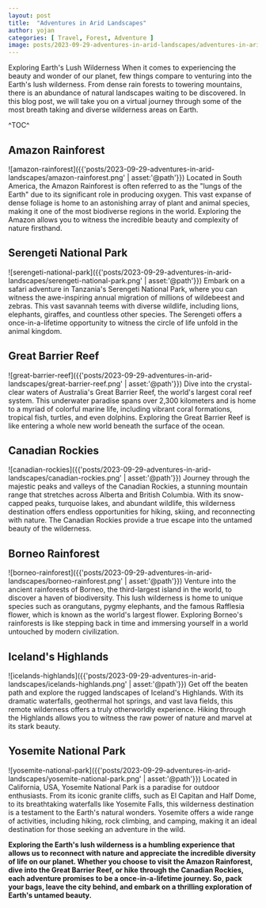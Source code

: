 ```yaml
---
layout: post
title:  "Adventures in Arid Landscapes"
author: yojan
categories: [ Travel, Forest, Adventure ]
image: posts/2023-09-29-adventures-in-arid-landscapes/adventures-in-arid-landscapes.png
---
```


Exploring Earth's Lush Wilderness When it comes to experiencing the beauty and wonder of our planet, few things compare to venturing into the Earth's lush wilderness. From dense rain forests to towering mountains, there is an abundance of natural landscapes waiting to be discovered. In this blog post, we will take you on a virtual journey through some of the most breath taking and diverse wilderness areas on Earth.

^TOC^

## Amazon Rainforest
![amazon-rainforest]({{'posts/2023-09-29-adventures-in-arid-landscapes/amazon-rainforest.png' | asset:'@path'}})
Located in South America, the Amazon Rainforest is often referred to as the "lungs of the Earth" due to its significant role in producing oxygen. This vast expanse of dense foliage is home to an astonishing array of plant and animal species, making it one of the most biodiverse regions in the world. Exploring the Amazon allows you to witness the incredible beauty and complexity of nature firsthand.

##  Serengeti National Park
![serengeti-national-park]({{'posts/2023-09-29-adventures-in-arid-landscapes/serengeti-national-park.png' | asset:'@path'}})
Embark on a safari adventure in Tanzania's Serengeti National Park, where you can witness the awe-inspiring annual migration of millions of wildebeest and zebras. This vast savannah teems with diverse wildlife, including lions, elephants, giraffes, and countless other species. The Serengeti offers a once-in-a-lifetime opportunity to witness the circle of life unfold in the animal kingdom.

##  Great Barrier Reef
![great-barrier-reef]({{'posts/2023-09-29-adventures-in-arid-landscapes/great-barrier-reef.png' | asset:'@path'}})
Dive into the crystal-clear waters of Australia's Great Barrier Reef, the world's largest coral reef system. This underwater paradise spans over 2,300 kilometers and is home to a myriad of colorful marine life, including vibrant coral formations, tropical fish, turtles, and even dolphins. Exploring the Great Barrier Reef is like entering a whole new world beneath the surface of the ocean.
 
##  Canadian Rockies
![canadian-rockies]({{'posts/2023-09-29-adventures-in-arid-landscapes/canadian-rockies.png' | asset:'@path'}})
Journey through the majestic peaks and valleys of the Canadian Rockies, a stunning mountain range that stretches across Alberta and British Columbia. With its snow-capped peaks, turquoise lakes, and abundant wildlife, this wilderness destination offers endless opportunities for hiking, skiing, and reconnecting with nature. The Canadian Rockies provide a true escape into the untamed beauty of the wilderness.

##  Borneo Rainforest
![borneo-rainforest]({{'posts/2023-09-29-adventures-in-arid-landscapes/borneo-rainforest.png' | asset:'@path'}})
Venture into the ancient rainforests of Borneo, the third-largest island in the world, to discover a haven of biodiversity. This lush wilderness is home to unique species such as orangutans, pygmy elephants, and the famous Rafflesia flower, which is known as the world's largest flower. Exploring Borneo's rainforests is like stepping back in time and immersing yourself in a world untouched by modern civilization.

##  Iceland's Highlands
![icelands-highlands]({{'posts/2023-09-29-adventures-in-arid-landscapes/icelands-highlands.png' | asset:'@path'}})
Get off the beaten path and explore the rugged landscapes of Iceland's Highlands. With its dramatic waterfalls, geothermal hot springs, and vast lava fields, this remote wilderness offers a truly otherworldly experience. Hiking through the Highlands allows you to witness the raw power of nature and marvel at its stark beauty.

##  Yosemite National Park
![yosemite-national-park]({{'posts/2023-09-29-adventures-in-arid-landscapes/yosemite-national-park.png' | asset:'@path'}})
Located in California, USA, Yosemite National Park is a paradise for outdoor enthusiasts. From its iconic granite cliffs, such as El Capitan and Half Dome, to its breathtaking waterfalls like Yosemite Falls, this wilderness destination is a testament to the Earth's natural wonders. Yosemite offers a wide range of activities, including hiking, rock climbing, and camping, making it an ideal destination for those seeking an adventure in the wild.

**Exploring the Earth's lush wilderness is a humbling experience that allows us to reconnect with nature and appreciate the incredible diversity of life on our planet. Whether you choose to visit the Amazon Rainforest, dive into the Great Barrier Reef, or hike through the Canadian Rockies, each adventure promises to be a once-in-a-lifetime journey. So, pack your bags, leave the city behind, and embark on a thrilling exploration of Earth's untamed beauty.**





